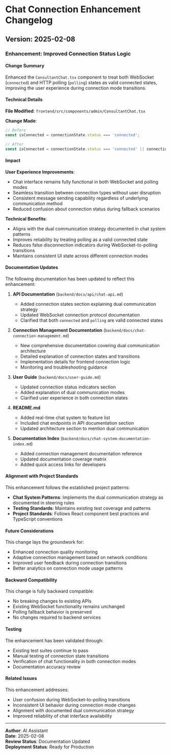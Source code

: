 # Chat Connection Enhancement Changelog

## Version: 2025-02-08

### Enhancement: Improved Connection Status Logic

#### Change Summary
Enhanced the `ConsultantChat.tsx` component to treat both WebSocket (`connected`) and HTTP polling (`polling`) states as valid connected states, improving the user experience during connection mode transitions.

#### Technical Details

**File Modified**: `frontend/src/components/admin/ConsultantChat.tsx`

**Change Made**:
```typescript
// Before
const isConnected = connectionState.status === 'connected';

// After  
const isConnected = connectionState.status === 'connected' || connectionState.status === 'polling';
```

#### Impact

**User Experience Improvements**:
- Chat interface remains fully functional in both WebSocket and polling modes
- Seamless transition between connection types without user disruption
- Consistent message sending capability regardless of underlying communication method
- Reduced confusion about connection status during fallback scenarios

**Technical Benefits**:
- Aligns with the dual communication strategy documented in chat system patterns
- Improves reliability by treating polling as a valid connected state
- Reduces false disconnection indicators during WebSocket-to-polling transitions
- Maintains consistent UI state across different connection modes

#### Documentation Updates

The following documentation has been updated to reflect this enhancement:

1. **API Documentation** (`backend/docs/api/chat-api.md`)
   - Added connection states section explaining dual communication strategy
   - Updated WebSocket connection protocol documentation
   - Clarified that both `connected` and `polling` are valid connected states

2. **Connection Management Documentation** (`backend/docs/chat-connection-management.md`)
   - New comprehensive documentation covering dual communication architecture
   - Detailed explanation of connection states and transitions
   - Implementation details for frontend connection logic
   - Monitoring and troubleshooting guidance

3. **User Guide** (`backend/docs/user-guide.md`)
   - Updated connection status indicators section
   - Added explanation of dual communication modes
   - Clarified user experience in both connection states

4. **README.md**
   - Added real-time chat system to feature list
   - Included chat endpoints in API documentation section
   - Updated architecture section to mention dual communication

5. **Documentation Index** (`backend/docs/chat-system-documentation-index.md`)
   - Added connection management documentation reference
   - Updated documentation coverage matrix
   - Added quick access links for developers

#### Alignment with Project Standards

This enhancement follows the established project patterns:

- **Chat System Patterns**: Implements the dual communication strategy as documented in steering rules
- **Testing Standards**: Maintains existing test coverage and patterns
- **Project Standards**: Follows React component best practices and TypeScript conventions

#### Future Considerations

This change lays the groundwork for:
- Enhanced connection quality monitoring
- Adaptive connection management based on network conditions
- Improved user feedback during connection transitions
- Better analytics on connection mode usage patterns

#### Backward Compatibility

This change is fully backward compatible:
- No breaking changes to existing APIs
- Existing WebSocket functionality remains unchanged
- Polling fallback behavior is preserved
- No changes required to backend services

#### Testing

The enhancement has been validated through:
- Existing test suites continue to pass
- Manual testing of connection state transitions
- Verification of chat functionality in both connection modes
- Documentation accuracy review

#### Related Issues

This enhancement addresses:
- User confusion during WebSocket-to-polling transitions
- Inconsistent UI behavior during connection mode changes
- Alignment with documented dual communication strategy
- Improved reliability of chat interface availability

---

**Author**: AI Assistant  
**Date**: 2025-02-08  
**Review Status**: Documentation Updated  
**Deployment Status**: Ready for Production